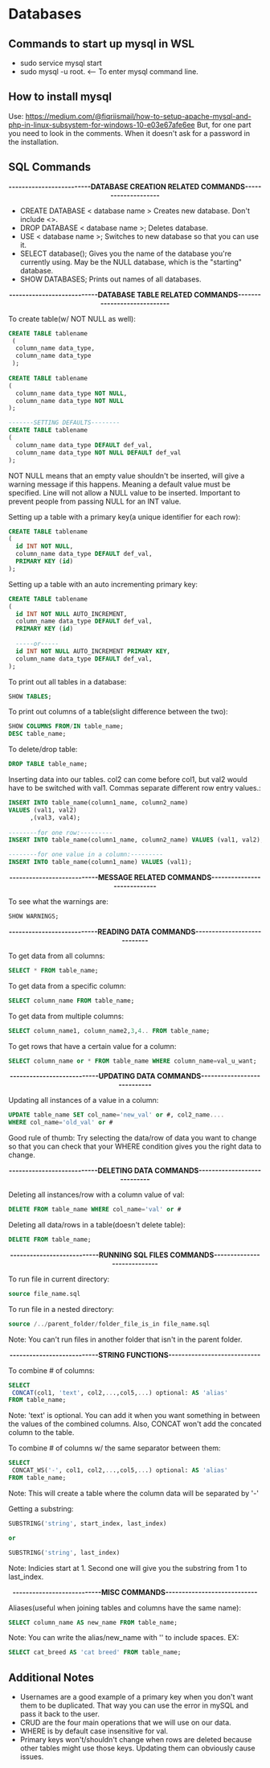 # Databases

## Commands to start up mysql in WSL
* sudo service mysql start
* sudo mysql -u root. <-- To enter mysql command line.

## How to install mysql
Use: https://medium.com/@fiqriismail/how-to-setup-apache-mysql-and-php-in-linux-subsystem-for-windows-10-e03e67afe6ee
But, for one part you need to look in the comments. When it doesn't ask for a password in the installation.

## SQL Commands
<p align="center">
 <b>-------------------------DATABASE CREATION RELATED COMMANDS--------------------</b><br>
</p>

* CREATE DATABASE < database name > Creates new database. Don't include <>.
* DROP DATABASE < database name >; Deletes database.
* USE < database name >; Switches to new database so that you can use it.
* SELECT database(); Gives you the name of the database you're currently using. May be the NULL database, which is the "starting" database.
* SHOW DATABASES; Prints out names of all databases.

<p align="center">
 <b>---------------------------DATABASE TABLE RELATED COMMANDS----------------------------</b><br>
</p>

To create table(w/ NOT NULL as well): 
```sql
CREATE TABLE tablename
 (
  column_name data_type,
  column_name data_type
 );
 
CREATE TABLE tablename
(
  column_name data_type NOT NULL,
  column_name data_type NOT NULL
);

-------SETTING DEFAULTS--------
CREATE TABLE tablename
(
  column_name data_type DEFAULT def_val,
  column_name data_type NOT NULL DEFAULT def_val
);
```
NOT NULL means that an empty value shouldn't be inserted, will give a warning message if this happens. Meaning a default value must be specified. 
Line will not allow a NULL value to be inserted. Important to prevent people from passing NULL for an INT value.

Setting up a table with a primary key(a unique identifier for each row):
```sql
CREATE TABLE tablename
(
  id INT NOT NULL,
  column_name data_type DEFAULT def_val,
  PRIMARY KEY (id)
);
```

Setting up a table with an auto incrementing primary key:
```sql
CREATE TABLE tablename
(
  id INT NOT NULL AUTO_INCREMENT,
  column_name data_type DEFAULT def_val,
  PRIMARY KEY (id)
 
  -----or-----
  id INT NOT NULL AUTO_INCREMENT PRIMARY KEY,
  column_name data_type DEFAULT def_val,
);
```

To print out all tables in a database:
```sql
SHOW TABLES;
```
To print out columns of a table(slight difference between the two):
```sql
SHOW COLUMNS FROM/IN table_name;
DESC table_name;
```
To delete/drop table:
```sql
DROP TABLE table_name;
```

Inserting data into our tables. col2 can come before col1, but val2 would have to be switched with val1. Commas separate different row entry values.:
```sql
INSERT INTO table_name(column1_name, column2_name)
VALUES (val1, val2)
      ,(val3, val4);
      
--------for one row:---------
INSERT INTO table_name(column1_name, column2_name) VALUES (val1, val2);

--------for one value in a column:---------
INSERT INTO table_name(column1_name) VALUES (val1);
```

<p align="center">
 <b>---------------------------MESSAGE RELATED COMMANDS----------------------------</b><br>
</p>

To see what the warnings are:
```sql
SHOW WARNINGS;
```

<p align="center">
 <b>---------------------------READING DATA COMMANDS----------------------------</b><br>
</p>

To get data from all columns:
```sql
SELECT * FROM table_name;
```

To get data from a specific column:
```sql
SELECT column_name FROM table_name;
```

To get data from multiple columns:
```sql
SELECT column_name1, column_name2,3,4.. FROM table_name;
```

To get rows that have a certain value for a column:
```sql
SELECT column_name or * FROM table_name WHERE column_name=val_u_want;
```

<p align="center">
 <b>---------------------------UPDATING DATA COMMANDS----------------------------</b><br>
</p>

Updating all instances of a value in a column:
```sql
UPDATE table_name SET col_name='new_val' or #, col2_name....
WHERE col_name='old_val' or #
```
Good rule of thumb: Try selecting the data/row of data you want to change so that you can check that your WHERE condition gives you the right data to change.

<p align="center">
 <b>---------------------------DELETING DATA COMMANDS----------------------------</b><br>
</p>

Deleting all instances/row with a column value of val:
```sql
DELETE FROM table_name WHERE col_name='val' or #
```

Deleting all data/rows in a table(doesn't delete table):
```sql
DELETE FROM table_name;
```

<p align="center">
 <b>---------------------------RUNNING SQL FILES COMMANDS----------------------------</b><br>
</p>

To run file in current directory:
```sql
source file_name.sql
```

To run file in a nested directory:
```sql
source /../parent_folder/folder_file_is_in file_name.sql
```
Note: You can't run files in another folder that isn't in the parent folder.

<p align="center">
 <b>---------------------------STRING FUNCTIONS----------------------------</b><br>
</p>

To combine # of columns:
```sql
SELECT
 CONCAT(col1, 'text', col2,...,col5,...) optional: AS 'alias'
FROM table_name;
```
Note: 'text' is optional. You can add it when you want something in between the values of the combined columns.
Also, CONCAT won't add the concated column to the table.

To combine # of columns w/ the same separator between them:
```sql
SELECT
 CONCAT_WS('-', col1, col2,...,col5,...) optional: AS 'alias'
FROM table_name;
```
Note: This will create a table where the column data will be separated by '-'

Getting a substring:
```sql
SUBSTRING('string', start_index, last_index)

or

SUBSTRING('string', last_index)
```
Note: Indicies start at 1. Second one will give you the substring from 1 to last_index.

<p align="center">
 <b>---------------------------MISC COMMANDS----------------------------</b><br>
</p>

Aliases(useful when joining tables and columns have the same name):
```sql
SELECT column_name AS new_name FROM table_name;
```
Note: You can write the alias/new_name with '' to include spaces. EX: 
```sql
SELECT cat_breed AS 'cat breed' FROM table_name;
```

## Additional Notes
* Usernames are a good example of a primary key when you don't want them to be duplicated. That way you can use the error in mySQL and pass it back to the user. 
* CRUD are the four main operations that we will use on our data.
* WHERE is by default case insensitive for val.
* Primary keys won't/shouldn't change when rows are deleted because other tables might use those keys. Updating them can obviously cause issues.
